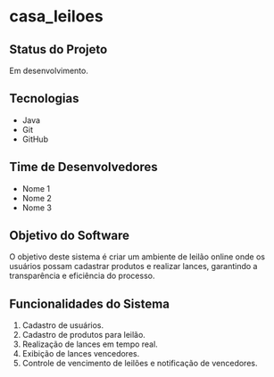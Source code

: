 # casa_leiloes

## Status do Projeto
Em desenvolvimento.

## Tecnologias
- Java
- Git
- GitHub

## Time de Desenvolvedores
- Nome 1
- Nome 2
- Nome 3

## Objetivo do Software
O objetivo deste sistema é criar um ambiente de leilão online onde os usuários possam cadastrar produtos e realizar lances, garantindo a transparência e eficiência do processo.

## Funcionalidades do Sistema
1. Cadastro de usuários.
2. Cadastro de produtos para leilão.
3. Realização de lances em tempo real.
4. Exibição de lances vencedores.
5. Controle de vencimento de leilões e notificação de vencedores.
